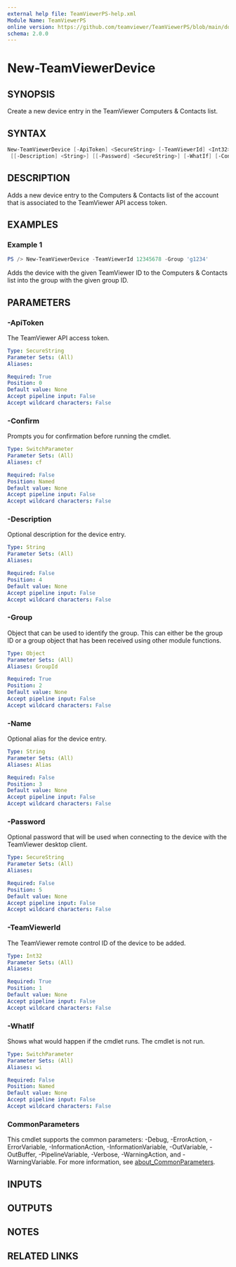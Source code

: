 ```yaml
---
external help file: TeamViewerPS-help.xml
Module Name: TeamViewerPS
online version: https://github.com/teamviewer/TeamViewerPS/blob/main/docs/commands/New-TeamViewerDevice.md
schema: 2.0.0
---
```


# New-TeamViewerDevice

## SYNOPSIS

Create a new device entry in the TeamViewer Computers & Contacts list.

## SYNTAX

```powershell
New-TeamViewerDevice [-ApiToken] <SecureString> [-TeamViewerId] <Int32> [-Group] <Object> [[-Name] <String>]
 [[-Description] <String>] [[-Password] <SecureString>] [-WhatIf] [-Confirm] [<CommonParameters>]
```

## DESCRIPTION

Adds a new device entry to the Computers & Contacts list of the account that is
associated to the TeamViewer API access token. 

## EXAMPLES

### Example 1

```powershell
PS /> New-TeamViewerDevice -TeamViewerId 12345678 -Group 'g1234'
```

Adds the device with the given TeamViewer ID to the Computers & Contacts list
into the group with the given group ID.

## PARAMETERS

### -ApiToken

The TeamViewer API access token.

```yaml
Type: SecureString
Parameter Sets: (All)
Aliases:

Required: True
Position: 0
Default value: None
Accept pipeline input: False
Accept wildcard characters: False
```

### -Confirm

Prompts you for confirmation before running the cmdlet.

```yaml
Type: SwitchParameter
Parameter Sets: (All)
Aliases: cf

Required: False
Position: Named
Default value: None
Accept pipeline input: False
Accept wildcard characters: False
```

### -Description

Optional description for the device entry.

```yaml
Type: String
Parameter Sets: (All)
Aliases:

Required: False
Position: 4
Default value: None
Accept pipeline input: False
Accept wildcard characters: False
```

### -Group

Object that can be used to identify the group.
This can either be the group ID or a group object that has been received using
other module functions.

```yaml
Type: Object
Parameter Sets: (All)
Aliases: GroupId

Required: True
Position: 2
Default value: None
Accept pipeline input: False
Accept wildcard characters: False
```

### -Name

Optional alias for the device entry.

```yaml
Type: String
Parameter Sets: (All)
Aliases: Alias

Required: False
Position: 3
Default value: None
Accept pipeline input: False
Accept wildcard characters: False
```

### -Password

Optional password that will be used when connecting to the device with the
TeamViewer desktop client.

```yaml
Type: SecureString
Parameter Sets: (All)
Aliases:

Required: False
Position: 5
Default value: None
Accept pipeline input: False
Accept wildcard characters: False
```

### -TeamViewerId

The TeamViewer remote control ID of the device to be added.

```yaml
Type: Int32
Parameter Sets: (All)
Aliases:

Required: True
Position: 1
Default value: None
Accept pipeline input: False
Accept wildcard characters: False
```

### -WhatIf

Shows what would happen if the cmdlet runs.
The cmdlet is not run.

```yaml
Type: SwitchParameter
Parameter Sets: (All)
Aliases: wi

Required: False
Position: Named
Default value: None
Accept pipeline input: False
Accept wildcard characters: False
```

### CommonParameters

This cmdlet supports the common parameters: -Debug, -ErrorAction, -ErrorVariable, -InformationAction, -InformationVariable, -OutVariable, -OutBuffer, -PipelineVariable, -Verbose, -WarningAction, and -WarningVariable. For more information, see [about_CommonParameters](http://go.microsoft.com/fwlink/?LinkID=113216).

## INPUTS

## OUTPUTS

## NOTES

## RELATED LINKS
